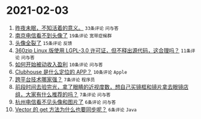 # 2021-02-03

1. [昨夜未眠，不知活着的意义。](https://www.v2ex.com/t/750791) `33条评论` `问与答`
1. [南京电信看不到头像了](https://www.v2ex.com/t/750782) `19条评论` `宽带症候群`
1. [头像全裂了](https://www.v2ex.com/t/750779) `15条评论` `反馈`
1. [360zip Linux 版使用 LGPL-3.0 许可证，但不释出源代码，这合理吗？](https://www.v2ex.com/t/750784) `11条评论` `问与答`
1. [如何开始被动收入盈利](https://www.v2ex.com/t/750789) `10条评论` `问与答`
1. [Clubhouse 是什么定位的 APP？](https://www.v2ex.com/t/750781) `10条评论` `Apple`
1. [跨平台技术哪家强？](https://www.v2ex.com/t/750797) `7条评论` `程序员`
1. [前段时间去验完光，拿了眼睛的近视度数，想自己买镜框和镜片拿去眼镜店组，大家有什么推荐的吗？](https://www.v2ex.com/t/750796) `7条评论` `问与答`
1. [杭州电信看不见头像和图片了](https://www.v2ex.com/t/750790) `6条评论` `问与答`
1. [Vector 的 get 方法为什么也要同步呢？](https://www.v2ex.com/t/750783) `6条评论` `Java`
